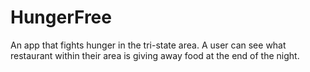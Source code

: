 # HungerFree
An app that fights hunger in the tri-state area. A user can see what restaurant within their area is giving away food at the end of the night.
